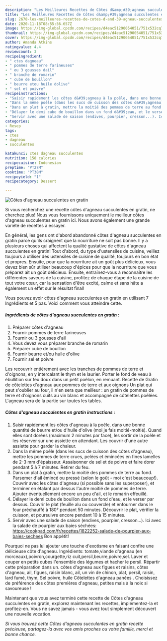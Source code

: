 ```yaml
---
description: "Les Meilleures Recettes de Côtes d&amp;#39;agneau succulentes en gratin"
title: "Les Meilleures Recettes de Côtes d&amp;#39;agneau succulentes en gratin"
slug: 2678-les-meilleures-recettes-de-cotes-d-and-39-agneau-succulentes-en-gratin
date: 2020-11-18T08:55:56.657Z
image: https://img-global.cpcdn.com/recipes/d4eac51290054051/751x532cq70/cotes-dagneau-succulentes-en-gratin-photo-principale-de-la-recette.jpg
thumbnail: https://img-global.cpcdn.com/recipes/d4eac51290054051/751x532cq70/cotes-dagneau-succulentes-en-gratin-photo-principale-de-la-recette.jpg
cover: https://img-global.cpcdn.com/recipes/d4eac51290054051/751x532cq70/cotes-dagneau-succulentes-en-gratin-photo-principale-de-la-recette.jpg
author: Amanda Atkins
ratingvalue: 4.4
reviewcount: 3
recipeingredient:
- " ctes dagneau"
- " pommes de terre farineuses"
- " ou 3 gousses dail"
- " branche de romarin"
- " cube de bouillon"
- " beurre etou huile dolive"
- " sel et poivre"
recipeinstructions:
- "Saisir rapidement les côtes d&#39;agneau à la poêle, dans une bonne quantité de beurre et/ou d&#39;huile d&#39;olive (moi je fais moitié-moitié). Quand elles sont dorées (maximum 2 minutes par face), les sortir de la poêle et les réserver sur une assiette en attendant. Les couvrir d&#39;une autre assiette pour garder la chaleur."
- "Dans la même poêle (dans les sucs de cuisson des côtes d&#39;agneau), mettre les pommes de terre crues, pelées et émincées en fines lamelles de 2-3 mm d&#39;épaisseur. Assaisonner de sel et de poivre et faire dorer pendant 5 à 7 minutes. Retirer du feu."
- "Dans un plat à gratin, mettre la moitié des pommes de terre au fond. Parsemer d&#39;ail émincé ou pressé (selon le goût - moi c&#39;est beaucoup!). Couvrir avec les côtes d&#39;agneau (si possible sans les superposer), et terminer en étalant par dessus l&#39;autre moitié de pommes de terre. Ajouter éventuellement encore un peu d&#39;ail, et le romarin effeuillé."
- "Délayer le demi cube de bouillon dans un fond d&#39;eau, et le verser par dessus. Couvrir le plat (feuille alu ou couvercle) et enfourner dans le four préchauffé à 180° pendant 50 minutes. Découvrir le plat, vérifier la cuisson, et poursuivre encore pendant 10 à 15 minutes."
- "Servir avec une salade de saison (endives, pourpier, cresson...). Ici avec la salade de pourpier aux baies séchées: https://cookpad.com/fr/recettes/1822252-salade-de-pourpier-aux-baies-sechees Bon appétit!"
categories:
- Resep
tags:
- ctes
- dagneau
- succulentes

katakunci: ctes dagneau succulentes 
nutrition: 158 calories
recipecuisine: Indonesian
preptime: "PT27M"
cooktime: "PT38M"
recipeyield: "1"
recipecategory: Dessert

---
```



![Côtes d&#39;agneau succulentes en gratin](https://img-global.cpcdn.com/recipes/d4eac51290054051/751x532cq70/cotes-dagneau-succulentes-en-gratin-photo-principale-de-la-recette.jpg)

Si vous recherchez une recette côtes d&#39;agneau succulentes en gratin, ne cherchez plus! Nous vous fournissons uniquement le meilleur côtes d&#39;agneau succulentes en gratin ici. Nous avons également une grande variété de recettes à essayer.

En général, les gens ont d'abord abandonné côtes d&#39;agneau succulentes en gratin parce qu'ils craignent que la nourriture ne soit pas bonne. Il y a plusieurs choses qui affectent la qualité gustative de côtes d&#39;agneau succulentes en gratin! Tout d'abord, du type d'ustensiles de cuisine, veillez toujours à utiliser des ustensiles de cuisine de qualité, toujours en bon état et propres. Ensuite, pour que la nourriture ait un goût plus délicieux, vous devez bien sûr utiliser beaucoup d'épices pour que la nourriture que vous préparez ait un goût délicieux. Ensuite, entraînez-vous à reconnaître les différentes saveurs de la cuisine, profitez de chaque étape de la cuisine de tout votre cœur, car la sensation d'être excité, calme et sans hâte a également un effet sur le résultat final!

<!--inarticleads1-->

Vous pouvez avoir côtes d&#39;agneau succulentes en gratin en utilisant 7 Ingrédients et 5 pas. Voici comment vous atteindre cette.

##### Ingrédients de côtes d&#39;agneau succulentes en gratin :

1. Préparer  côtes d&#39;agneau
1. Fournir  pommes de terre farineuses
1. Fournir  ou 3 gousses d&#39;ail
1. Vous devez vous préparer  branche de romarin
1. Préparer  cube de bouillon
1. Fournir  beurre et/ou huile d&#39;olive
1. Fournir  sel et poivre


Les recouvrir entièrement avec les tranches de pommes de terre et d&#39;oignons, en y intercalant le thym et le laurier. Porter le fond de veau à ébullition sur feu doux dans un petit poêlon, en remuant. Recette de Gratin de côtelettes d&#39;agneau aux pommes de terre et aux oignons Un plat qui peut s&#39;oublier au four, il n&#39;en sera que meilleur : un gratin de pommes de terre et d&#39;oignons cuits au vin blanc et accompagné de côtelettes poêlées. L&#39;agneau sera de la partie sur toutes les tables. 

<!--inarticleads2-->

##### Côtes d&#39;agneau succulentes en gratin instructions :

1. Saisir rapidement les côtes d&#39;agneau à la poêle, dans une bonne quantité de beurre et/ou d&#39;huile d&#39;olive (moi je fais moitié-moitié). Quand elles sont dorées (maximum 2 minutes par face), les sortir de la poêle et les réserver sur une assiette en attendant. Les couvrir d&#39;une autre assiette pour garder la chaleur.
1. Dans la même poêle (dans les sucs de cuisson des côtes d&#39;agneau), mettre les pommes de terre crues, pelées et émincées en fines lamelles de 2-3 mm d&#39;épaisseur. Assaisonner de sel et de poivre et faire dorer pendant 5 à 7 minutes. Retirer du feu.
1. Dans un plat à gratin, mettre la moitié des pommes de terre au fond. Parsemer d&#39;ail émincé ou pressé (selon le goût - moi c&#39;est beaucoup!). Couvrir avec les côtes d&#39;agneau (si possible sans les superposer), et terminer en étalant par dessus l&#39;autre moitié de pommes de terre. Ajouter éventuellement encore un peu d&#39;ail, et le romarin effeuillé.
1. Délayer le demi cube de bouillon dans un fond d&#39;eau, et le verser par dessus. Couvrir le plat (feuille alu ou couvercle) et enfourner dans le four préchauffé à 180° pendant 50 minutes. Découvrir le plat, vérifier la cuisson, et poursuivre encore pendant 10 à 15 minutes.
1. Servir avec une salade de saison (endives, pourpier, cresson...). Ici avec la salade de pourpier aux baies séchées: https://cookpad.com/fr/recettes/1822252-salade-de-pourpier-aux-baies-sechees Bon appétit!


Pourquoi ne pas lui ajouter une touche d&#39;exotisme en faisant confire une délicieuse côte d&#39;agneau. Ingrédients: tomate,viande d&#39;agneau (en morceaux),poivron,courgette,riz cuit,persil,beurre,poivre,sel. Laver et couper en petits cubes l&#39;ensemble des légumes et hacher le persil. Répartir cette préparation dans un. côtes d&#39;agneau aux figues et raisins, côtes d&#39;agneau, ail, figues, raisin blanc, ail, un vin de chinon, plat, persil, raisin, lard fumé, thym, Sel poivre, huile Côtelettes d&#39;agneau panées . Choisissez de préférence des côtes premières d&#39;agneau, petites mais à la noix si savoureuse ! 

<!--inarticleads1-->

<p>
Maintenant que vous avez terminé cette recette de Côtes d&#39;agneau succulentes en gratin, explorez maintenant les recettes, implémentez-la et profitez-en. Vous ne savez jamais - vous avez tout simplement découvert une nouvelle vocation.
</p>

<p>
<i>Si vous trouvez cette Côtes d&#39;agneau succulentes en gratin recette précieuse, partagez-la avec vos amis proches ou votre famille, merci et bonne chance.</i>
</p>

